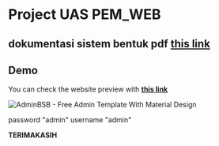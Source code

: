 Project UAS PEM_WEB
=======================

dokumentasi sistem bentuk pdf **[this link](https://drive.google.com/file/d/1Z9MSE4EcoeNGm0Zo4_MWv00nwVKAEd_o/view?usp=sharing)**  
----------------

Demo
----------------
You can check the website preview with **[this link](https://project-uas-ti19b2.000webhostapp.com/)**  

![AdminBSB - Free Admin Template With Material Design](https://raw.githubusercontent.com/gurayyarar/AdminBSBMaterialDesign/master/images/screenshot.png)

password "admin"
username "admin"

**TERIMAKASIH**


